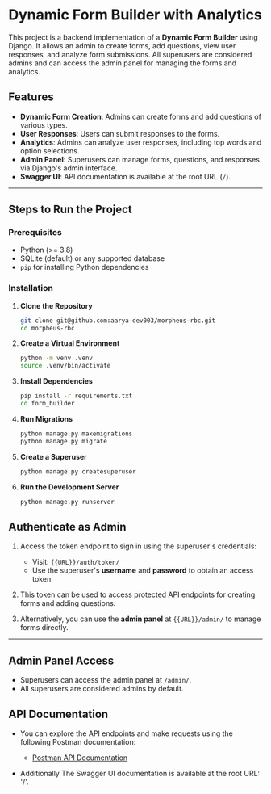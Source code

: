 # Dynamic Form Builder with Analytics

This project is a backend implementation of a **Dynamic Form Builder** using Django. It allows an admin to create forms, add questions, view user responses, and analyze form submissions. All superusers are considered admins and can access the admin panel for managing the forms and analytics.

## Features
- **Dynamic Form Creation**: Admins can create forms and add questions of various types.
- **User Responses**: Users can submit responses to the forms.
- **Analytics**: Admins can analyze user responses, including top words and option selections.
- **Admin Panel**: Superusers can manage forms, questions, and responses via Django's admin interface.
- **Swagger UI**: API documentation is available at the root URL (`/`).

---

## Steps to Run the Project

### Prerequisites
- Python (>= 3.8)
- SQLite (default) or any supported database
- `pip` for installing Python dependencies

### Installation
1. **Clone the Repository**  
   ```bash
   git clone git@github.com:aarya-dev003/morpheus-rbc.git
   cd morpheus-rbc

2. **Create a Virtual Environment**

    ```bash
    python -m venv .venv
    source .venv/bin/activate  

3. **Install Dependencies**

    ```bash
    pip install -r requirements.txt
    cd form_builder

4. **Run Migrations**

    ```bash
    python manage.py makemigrations
    python manage.py migrate

5. **Create a Superuser**

    ```bash
    python manage.py createsuperuser

6. **Run the Development Server**
    
    ```bash
    python manage.py runserver

## Authenticate as Admin
1. Access the token endpoint to sign in using the superuser's credentials:
   - Visit: `{{URL}}/auth/token/`
   - Use the superuser's **username** and **password** to obtain an access token.
   
2. This token can be used to access protected API endpoints for creating forms and adding questions.

3. Alternatively, you can use the **admin panel** at `{{URL}}/admin/` to manage forms directly.

---

## Admin Panel Access
- Superusers can access the admin panel at `/admin/`.
- All superusers are considered admins by default.


## API Documentation

- You can explore the API endpoints and make requests using the following Postman documentation:
   - [Postman API Documentation](https://documenter.getpostman.com/view/32664548/2sAYJ9AJJq)

- Additionally The Swagger UI documentation is available at the root URL: '/'.